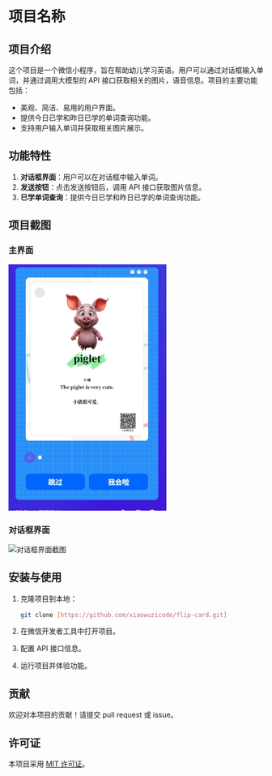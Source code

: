 # 项目名称

## 项目介绍

这个项目是一个微信小程序，旨在帮助幼儿学习英语。用户可以通过对话框输入单词，并通过调用大模型的 API 接口获取相关的图片，语音信息。项目的主要功能包括：

- 美观、简洁、易用的用户界面。
- 提供今日已学和昨日已学的单词查询功能。
- 支持用户输入单词并获取相关图片展示。

## 功能特性

1. **对话框界面**：用户可以在对话框中输入单词。
2. **发送按钮**：点击发送按钮后，调用 API 接口获取图片信息。
3. **已学单词查询**：提供今日已学和昨日已学的单词查询功能。

## 项目截图

### 主界面

![主界面截图](images/1.png)

### 对话框界面

![对话框界面截图](path/to/your/screenshot2.png)

## 安装与使用

1. 克隆项目到本地：

   ```bash
   git clone [https://github.com/xiaowuzicode/flip-card.git]
   ```

2. 在微信开发者工具中打开项目。

3. 配置 API 接口信息。

4. 运行项目并体验功能。

## 贡献

欢迎对本项目的贡献！请提交 pull request 或 issue。

## 许可证

本项目采用 [MIT 许可证](LICENSE)。
